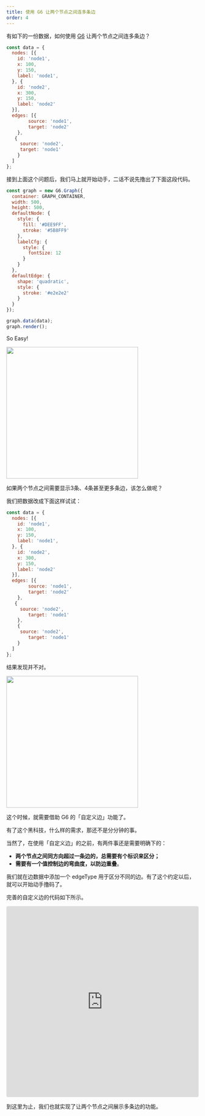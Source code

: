 ```yaml
---
title: 使用 G6 让两个节点之间连多条边
order: 4
---
```


有如下的一份数据，如何使用 [G6](https://github.com/antvis/g6) 让两个节点之间连多条边？

```javascript
const data = {
  nodes: [{
    id: 'node1',
    x: 100,
    y: 150,
    label: 'node1',
  }, {
    id: 'node2',
    x: 300,
    y: 150,
    label: 'node2'
  }],
  edges: [{
    	source: 'node1',
    	target: 'node2'
  	},
   {
   	 source: 'node2',
     target: 'node1'
  	}
  ]
};

```

接到上面这个问题后，我们马上就开始动手，二话不说先撸出了下面这段代码。

```javascript
const graph = new G6.Graph({
  container: GRAPH_CONTAINER,
  width: 500,
  height: 500,
  defaultNode: {
    style: {
      fill: '#DEE9FF',
      stroke: '#5B8FF9'
    },
    labelCfg: {
      style: {
        fontSize: 12
      }
    }
  },
  defaultEdge: {
    shape: 'quadratic',
    style: {
      stroke: '#e2e2e2'
    }
  }
});

graph.data(data);
graph.render();
```

So Easy!

<img src='https://gw.alipayobjects.com/mdn/rms_f8c6a0/afts/img/A*9u0BTpCAn-4AAAAAAAAAAABkARQnAQ' width=345 />


如果两个节点之间需要显示3条、4条甚至更多条边，该怎么做呢？

我们把数据改成下面这样试试：

```javascript
const data = {
  nodes: [{
    id: 'node1',
    x: 100,
    y: 150,
    label: 'node1',
  }, {
    id: 'node2',
    x: 300,
    y: 150,
    label: 'node2'
  }],
  edges: [{
    	source: 'node1',
    	target: 'node2'
  	},
   {
   	 source: 'node2',
    	target: 'node1'
  	},
    {
   	 source: 'node2',
    	target: 'node1'
  	}
  ]
};
```

结果发现并不对。

<img src='https://gw.alipayobjects.com/mdn/rms_f8c6a0/afts/img/A*9u0BTpCAn-4AAAAAAAAAAABkARQnAQ' width=345 />

这个时候，就需要借助 G6 的「自定义边」功能了。

有了这个黑科技，什么样的需求，那还不是分分钟的事。

当然了，在使用「自定义边」的之前，有两件事还是需要明确下的：

- **两个节点之间同方向超过一条边的，总需要有个标识来区分；**
- **需要有一个值控制边的弯曲度，以防边重叠**。

我们就在边数据中添加一个 edgeType 用于区分不同的边。有了这个约定以后，就可以开始动手撸码了。

完善的自定义边的代码如下所示。

<iframe
     src="https://codesandbox.io/embed/restless-breeze-fhief?fontsize=14&hidenavigation=1&theme=dark"
     style="width:100%; height:500px; border:0; border-radius: 4px; overflow:hidden;"
     title="restless-breeze-fhief"
     allow="geolocation; microphone; camera; midi; vr; accelerometer; gyroscope; payment; ambient-light-sensor; encrypted-media; usb"
     sandbox="allow-modals allow-forms allow-popups allow-scripts allow-same-origin"
   ></iframe>

到这里为止，我们也就实现了让两个节点之间展示多条边的功能。
